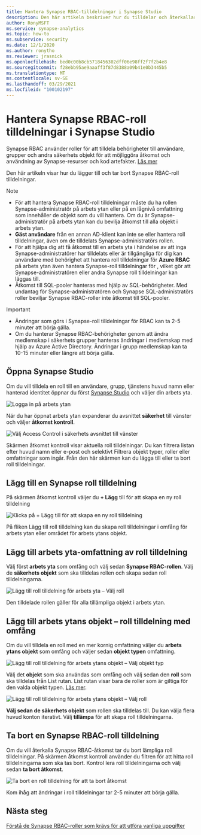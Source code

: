 ```yaml
---
title: Hantera Synapse RBAC-tilldelningar i Synapse Studio
description: Den här artikeln beskriver hur du tilldelar och återkallar Synapse RBAC-roller till AAD säkerhets objekt
author: RonyMSFT
ms.service: synapse-analytics
ms.topic: how-to
ms.subservice: security
ms.date: 12/1/2020
ms.author: ronytho
ms.reviewer: jrasnick
ms.openlocfilehash: bed0c00b8cb5718456302dff06e98ff2f7f2b4e8
ms.sourcegitcommit: f28ebb95ae9aaaff3f87d8388a09b41e0b3445b5
ms.translationtype: MT
ms.contentlocale: sv-SE
ms.lasthandoff: 03/29/2021
ms.locfileid: "100102197"
---
```

# <a name="how-to-manage-synapse-rbac-role-assignments-in-synapse-studio"></a>Hantera Synapse RBAC-roll tilldelningar i Synapse Studio

Synapse RBAC använder roller för att tilldela behörigheter till användare, grupper och andra säkerhets objekt för att möjliggöra åtkomst och användning av Synapse-resurser och kod artefakter.  [Läs mer](./synapse-workspace-synapse-rbac.md)

Den här artikeln visar hur du lägger till och tar bort Synapse RBAC-roll tilldelningar.

>[!Note]
>- För att hantera Synapse RBAC-roll tilldelningar måste du ha rollen Synapse-administratör på arbets ytan eller på en lågnivå omfattning som innehåller de objekt som du vill hantera. Om du är Synapse-administratör på arbets ytan kan du bevilja åtkomst till alla objekt i arbets ytan. 
>- **Gäst användare** från en annan AD-klient kan inte se eller hantera roll tilldelningar, även om de tilldelats Synapse-administratörs rollen.
>- För att hjälpa dig att få åtkomst till en arbets yta i händelse av att inga Synapse-administratörer har tilldelats eller är tillgängliga för dig kan användare med behörighet att hantera roll tilldelningar för **Azure RBAC** på arbets ytan även hantera Synapse-roll tilldelningar för  , vilket gör att Synapse-administratören eller andra Synapse roll tilldelningar kan läggas till.
>- Åtkomst till SQL-pooler hanteras med hjälp av SQL-behörigheter.  Med undantag för Synapse-administratören och Synapse SQL-administratörs roller beviljar Synapse RBAC-roller inte åtkomst till SQL-pooler.

>[!important]
>- Ändringar som görs i Synapse-roll tilldelningar för RBAC kan ta 2-5 minuter att börja gälla. 
>- Om du hanterar Synapse RBAC-behörigheter genom att ändra medlemskap i säkerhets grupper hanteras ändringar i medlemskap med hjälp av Azure Active Directory.  Ändringar i grupp medlemskap kan ta 10-15 minuter eller längre att börja gälla.

## <a name="open-synapse-studio"></a>Öppna Synapse Studio  

Om du vill tilldela en roll till en användare, grupp, tjänstens huvud namn eller hanterad identitet öppnar du först [Synapse Studio](https://web.azuresynapse.net/) och väljer din arbets yta. 

![Logga in på arbets ytan](./media/common/login-workspace.png) 
 
 När du har öppnat arbets ytan expanderar du avsnittet **säkerhet** till vänster och väljer **åtkomst kontroll**. 

 ![Välj Access Control i säkerhets avsnittet till vänster](./media/how-to-manage-synapse-rbac-role-assignments/left-nav-security-access-control.png)

Skärmen åtkomst kontroll visar aktuella roll tilldelningar.  Du kan filtrera listan efter huvud namn eller e-post och selektivt Filtrera objekt typer, roller eller omfattningar som ingår. Från den här skärmen kan du lägga till eller ta bort roll tilldelningar.  

## <a name="add-a-synapse-role-assignment"></a>Lägg till en Synapse roll tilldelning

På skärmen åtkomst kontroll väljer du **+ Lägg** till för att skapa en ny roll tilldelning

![Klicka på + Lägg till för att skapa en ny roll tilldelning](./media/how-to-manage-synapse-rbac-role-assignments/access-control-add.png)

På fliken Lägg till roll tilldelning kan du skapa roll tilldelningar i omfång för arbets ytan eller området för arbets ytans objekt. 

## <a name="add-workspace-scoped-role-assignment"></a>Lägg till arbets yta-omfattning av roll tilldelning

Välj först **arbets yta** som omfång och välj sedan **Synapse RBAC-rollen**.  Välj de **säkerhets objekt** som ska tilldelas rollen och skapa sedan roll tilldelningarna. 

![Lägg till roll tilldelning för arbets yta – Välj roll](./media/how-to-manage-synapse-rbac-role-assignments/access-control-workspace-role-assignment.png) 

Den tilldelade rollen gäller för alla tillämpliga objekt i arbets ytan.

## <a name="add-workspace-item-scoped-role-assignment"></a>Lägg till arbets ytans objekt – roll tilldelning med omfång

Om du vill tilldela en roll med en mer kornig omfattning väljer du **arbets ytans objekt** som omfång och väljer sedan **objekt typen** omfattning.       

![Lägg till roll tilldelning för arbets ytans objekt – Välj objekt typ](./media/how-to-manage-synapse-rbac-role-assignments/access-control-add-workspace-item-assignment-select-item-type.png) 

Välj det **objekt** som ska användas som omfång och välj sedan den **roll** som ska tilldelas från List rutan.  List rutan visar bara de roller som är giltiga för den valda objekt typen. [Läs mer](./synapse-workspace-synapse-rbac.md).  

![Lägg till roll tilldelning för arbets ytans objekt – Välj roll](./media/how-to-manage-synapse-rbac-role-assignments/access-control-add-workspace-item-assignment-select-role.png) 
 
**Välj sedan de säkerhets objekt** som rollen ska tilldelas till.  Du kan välja flera huvud konton iterativt.  Välj **tillämpa** för att skapa roll tilldelningarna.

## <a name="remove-a-synapse-rbac-role-assignment"></a>Ta bort en Synapse RBAC-roll tilldelning

Om du vill återkalla Synapse RBAC-åtkomst tar du bort lämpliga roll tilldelningar.  På skärmen åtkomst kontroll använder du filtren för att hitta roll tilldelningarna som ska tas bort.  Kontrol lera roll tilldelningarna och välj sedan **ta bort åtkomst**.   

![Ta bort en roll tilldelning för att ta bort åtkomst](./media/how-to-manage-synapse-rbac-role-assignments/access-control-remove-access.png)

Kom ihåg att ändringar i roll tilldelningar tar 2-5 minuter att börja gälla.   

## <a name="next-steps"></a>Nästa steg

[Förstå de Synapse RBAC-roller som krävs för att utföra vanliga uppgifter](./synapse-workspace-understand-what-role-you-need.md)